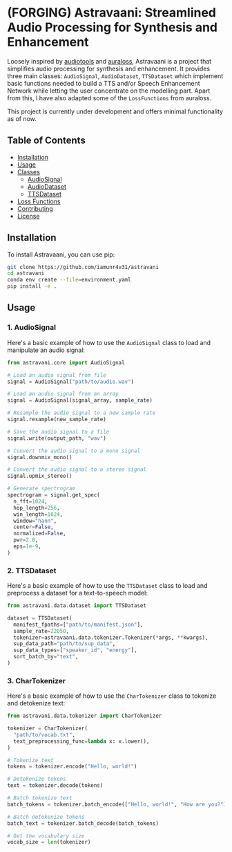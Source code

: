 # (FORGING) Astravaani: Streamlined Audio Processing for Synthesis and Enhancement

Loosely inspired by [audiotools](https://github.com/descriptinc/audiotools/) and [auraloss](https://github.com/csteinmetz1/auraloss/), Astravaani is a project that simplifies audio processing for synthesis and enhancement. It provides three main classes: `AudioSignal`, `AudioDataset`, `TTSDataset` which implement basic functions needed to build a TTS and/or Speech Enhancement Network while letting the user concentrate on the modelling part. Apart from this, I have also adapted some of the `LossFunctions` from auraloss.

This project is currently under development and offers minimal functionality as of now.

## Table of Contents

- [Installation](#installation)
- [Usage](#usage)
- [Classes](#classes)
  - [AudioSignal](#audiosignal)
  - [AudioDataset](#audiodataset)
  - [TTSDataset](#ttsdataset)
- [Loss Functions](#loss-functions)
- [Contributing](#contributing)
- [License](#license)

## Installation

To install Astravaani, you can use pip:

```bash
git clone https://github.com/iamunr4v31/astravani
cd astravani
conda env create --file=environment.yaml
pip install -e .
```

## Usage

### 1. AudioSignal
Here's a basic example of how to use the `AudioSignal` class to load and manipulate an audio signal:

```python
from astravani.core import AudioSignal

# Load an audio signal from file
signal = AudioSignal("path/to/audio.wav")

# Load an audio signal from an array
signal = AudioSignal(signal_array, sample_rate)

# Resample the audio signal to a new sample rate
signal.resample(new_sample_rate)

# Save the audio signal to a file
signal.write(output_path, "wav")

# Convert the audio signal to a mono signal
signal.downmix_mono()

# Convert the audio signal to a stereo signal
signal.upmix_stereo()

# Generate spectrogram
spectrogram = signal.get_spec(
  n_fft=1024,
  hop_length=256,
  win_length=1024,
  window="hann",
  center=False,
  normalized=False,
  pwr=2.0,
  eps=1e-9,
)
```

### 2. TTSDataset
Here's a basic example of how to use the `TTSDataset` class to load and preprocess a dataset for a text-to-speech model:

```python
from astravani.data.dataset import TTSDataset

dataset = TTSDataset(
  manifest_fpaths=["path/to/manifest.json"],
  sample_rate=22050,
  tokenizer=astravaani.data.tokenizer.Tokenizer(*args, **kwargs),
  sup_data_path="path/to/sup_data",
  sup_data_types=["speaker_id", "energy"],
  sort_batch_by="text",
)
```

### 3. CharTokenizer
Here's a basic example of how to use the `CharTokenizer` class to tokenize and detokenize text:

```python
from astravani.data.tokenizer import CharTokenizer

tokenizer = CharTokenizer(
  "path/to/vocab.txt",
  text_preprocessing_func=lambda x: x.lower(),
)

# Tokenize text
tokens = tokenizer.encode("Hello, world!")

# Detokenize tokens
text = tokenizer.decode(tokens)

# Batch tokenize text
batch_tokens = tokenizer.batch_encode(["Hello, world!", "How are you?"])

# Batch detokenize tokens
batch_text = tokenizer.batch_decode(batch_tokens)

# Get the vocabulary size
vocab_size = len(tokenizer)
```